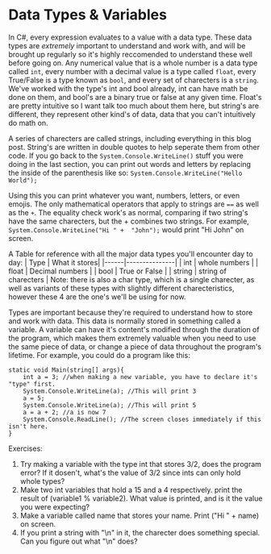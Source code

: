 # Data Types & Variables

In C#, every expression evaluates to a value with a data type. These data types are *extremely* important to understand and work with, and will be brought up regularly so it's highly reccomended to understand these well before going on. Any numerical value that is a whole number is a data type called ``int``, every number with a decimal value is a type called ``float``, every True/False is a type known as ``bool``, and every set of charecters is a ``string``.  We've worked with the type's int and bool already, int can have math be done on them, and bool's are a binary true or false at any given time. Float's are pretty intuitive so I want talk too much about them here, but string's are different, they represent other kind's of data, data that you can't intuitively do math on. 

A series of charecters are called strings, including everything in this blog post. String's are written in double quotes to help seperate them from other code. If you go back to the ``System.Console.WriteLine()`` stuff you were doing in the last section, you can print out words and letters by replacing the inside of the parenthesis like so: ``System.Console.WriteLine("Hello World");``

Using this you can print whatever you want, numbers, letters, or even emojis. The only mathematical operators that apply to strings are ``==`` as well as the ``+``. The equality check work's as normal, comparing if two string's have the same charecters, but the + combines two strings. For example, ``System.Console.WriteLine("Hi " +  "John");`` would print "Hi John" on screen. 

A Table for reference with all the major data types you'll encounter day to day:
| Type | What it stores|
|------|---------------|
| int | whole numbers |
| float | Decimal numbers |
| bool | True or False |
| string | string of charecters |
Note: there is also a char type, which is a single charecter, as well as variants of these types with slightly different charecteristics, however these 4 are the one's we'll be using for now. 

Types are important because they're required to understand how to store and work with data. This data is normally stored in something called a variable. A variable can have it's content's modified through the duration of the program, which makes them extremely valuable when you need to use the same piece of data, or change a piece of data throughout the program's lifetime. For example, you could do a program like this:

```CSharp 
static void Main(string[] args){
    int a = 3; //when making a new variable, you have to declare it's "type" first.
    System.Console.WriteLine(a); //This will print 3
    a = 5;
    System.Console.WriteLine(a); //This will print 5
    a = a + 2; //a is now 7
    System.Console.ReadLine(); //The screen closes immediately if this isn't here.
} 
```
Exercises:

1. Try making a variable with the type int that stores 3/2, does the program error? If it dosen't, what's the value of 3/2 since ints can only hold whole types? 
2. Make two int variables that hold a 15 and a 4 respectively. print the result of (variable1 % variable2). What value is printed, and is it the value you were expecting?
3. Make a variable called name that stores your name. Print ("Hi " + name) on screen.
4. If you print a string with "\n" in it, the charecter does something special. Can you figure out what "\n" does? 
